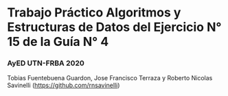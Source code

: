 # Trabajo Práctico Algoritmos y Estructuras de Datos del Ejercicio N° 15 de la Guía N° 4
### AyED UTN-FRBA 2020

Tobias Fuentebuena Guardon, Jose Francisco Terraza y Roberto Nicolas Savinelli (https://github.com/rnsavinelli)
